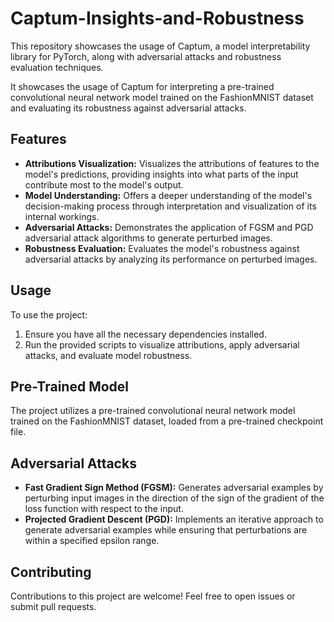 # Captum-Insights-and-Robustness
This repository showcases the usage of Captum, a model interpretability library for PyTorch, along with adversarial attacks and robustness evaluation techniques.

It showcases the usage of Captum for interpreting a pre-trained convolutional neural network model trained on the FashionMNIST dataset and evaluating its robustness against adversarial attacks.

## Features

- **Attributions Visualization:** Visualizes the attributions of features to the model's predictions, providing insights into what parts of the input contribute most to the model's output.
- **Model Understanding:** Offers a deeper understanding of the model's decision-making process through interpretation and visualization of its internal workings.
- **Adversarial Attacks:** Demonstrates the application of FGSM and PGD adversarial attack algorithms to generate perturbed images.
- **Robustness Evaluation:** Evaluates the model's robustness against adversarial attacks by analyzing its performance on perturbed images.

## Usage

To use the project:
1. Ensure you have all the necessary dependencies installed.
2. Run the provided scripts to visualize attributions, apply adversarial attacks, and evaluate model robustness.

## Pre-Trained Model

The project utilizes a pre-trained convolutional neural network model trained on the FashionMNIST dataset, loaded from a pre-trained checkpoint file.

## Adversarial Attacks

- **Fast Gradient Sign Method (FGSM):** Generates adversarial examples by perturbing input images in the direction of the sign of the gradient of the loss function with respect to the input.
- **Projected Gradient Descent (PGD):** Implements an iterative approach to generate adversarial examples while ensuring that perturbations are within a specified epsilon range.

## Contributing

Contributions to this project are welcome! Feel free to open issues or submit pull requests.

